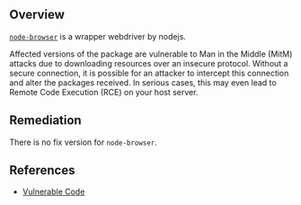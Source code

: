 ## Overview
[`node-browser`](https://www.npmjs.com/package/node-browser) is a wrapper webdriver by nodejs.

Affected versions of the package are vulnerable to Man in the Middle (MitM) attacks due to downloading resources over an insecure protocol. Without a secure connection, it is possible for an attacker to intercept this connection and alter the packages received. In serious cases, this may even lead to Remote Code Execution (RCE) on your host server.

## Remediation
There is no fix version for `node-browser`.

## References
- [Vulnerable Code](https://github.com/imsobear/node-browser/blob/master/build.js#L15)
